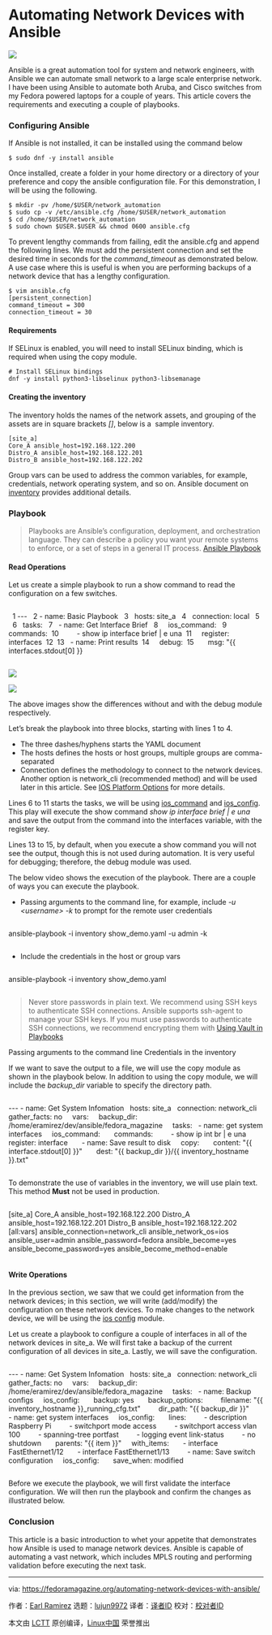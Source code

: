 [#]: collector: (lujun9972)
[#]: translator: ( )
[#]: reviewer: ( )
[#]: publisher: ( )
[#]: url: ( )
[#]: subject: (Automating Network Devices with Ansible)
[#]: via: (https://fedoramagazine.org/automating-network-devices-with-ansible/)
[#]: author: (Earl Ramirez https://fedoramagazine.org/author/earlramirez/)

Automating Network Devices with Ansible
======

![][1]

Ansible is a great automation tool for system and network engineers, with Ansible we can automate small network to a large scale enterprise network. I have been using Ansible to automate both Aruba, and Cisco switches from my Fedora powered laptops for a couple of years. This article covers the requirements and executing a couple of playbooks.

### Configuring Ansible

If Ansible is not installed, it can be installed using the command below

```
$ sudo dnf -y install ansible
```

Once installed, create a folder in your home directory or a directory of your preference and copy the ansible configuration file. For this demonstration, I will be using the following.

```
$ mkdir -pv /home/$USER/network_automation
$ sudo cp -v /etc/ansible.cfg /home/$USER/network_automation
$ cd /home/$USER/network_automation
$ sudo chown $USER.$USER && chmod 0600 ansible.cfg
```

To prevent lengthy commands from failing, edit the ansible.cfg and append the following lines. We must add the persistent connection and set the desired time in seconds for the _command_timeout_ as demonstrated below. A use case where this is useful is when you are performing backups of a network device that has a lengthy configuration.

```
$ vim ansible.cfg
[persistent_connection]
command_timeout = 300
connection_timeout = 30
```

#### Requirements

If SELinux is enabled, you will need to install SELinux binding, which is required when using the copy module.

```
# Install SELinux bindings
dnf -y install python3-libselinux python3-libsemanage
```

#### Creating the inventory

The inventory holds the names of the network assets, and grouping of the assets are in square brackets _[]_, below is a  sample inventory.

```
[site_a]
Core_A ansible_host=192.168.122.200
Distro_A ansible_host=192.168.122.201
Distro_B ansible_host=192.168.122.202
```

Group vars can be used to address the common variables, for example, credentials, network operating system, and so on. Ansible document on [inventory][2] provides additional details.

### Playbook

> Playbooks are Ansible’s configuration, deployment, and orchestration language. They can describe a policy you want your remote systems to enforce, or a set of steps in a general IT process. [Ansible Playbook][3]

#### Read Operations

Let us create a simple playbook to run a show command to read the configuration on a few switches.
```

```

  1 ---
  2 - name: Basic Playbook
  3   hosts: site_a
  4   connection: local
  5
  6   tasks:
  7   - name: Get Interface Brief
  8     ios_command:
  9       commands:
 10         - show ip interface brief | e una
 11     register: interfaces
 12
 13   - name: Print results
 14     debug:
 15       msg: "{{ interfaces.stdout[0] }}
```

```

![][4]

![][5]

The above images show the differences without and with the debug module respectively.

Let’s break the playbook into three blocks, starting with lines 1 to 4.

  * The three dashes/hyphens starts the YAML document
  * The hosts defines the hosts or host groups, multiple groups are comma-separated
  * Connection defines the methodology to connect to the network devices. Another option is network_cli (recommended method) and will be used later in this article. See [IOS Platform Options][6] for more details.



Lines 6 to 11 starts the tasks, we will be using [ios_command][7] and [ios_config][8]. This play will execute the show command _show ip interface brief | e una_ and save the output from the command into the interfaces variable, with the register key.

Lines 13 to 15, by default, when you execute a show command you will not see the output, though this is not used during automation. It is very useful for debugging; therefore, the debug module was used.

The below video shows the execution of the playbook. There are a couple of ways you can execute the playbook.

  * Passing arguments to the command line, for example, include _-u &lt;username&gt;_ _-k_ to prompt for the remote user credentials


```

```

ansible-playbook -i inventory show_demo.yaml -u admin -k
```

```
   * Include the credentials in the host or group vars


```

```

ansible-playbook -i inventory show_demo.yaml
```

```

> Never store passwords in plain text. We recommend using SSH keys to authenticate SSH connections. Ansible supports ssh-agent to manage your SSH keys. If you must use passwords to authenticate SSH connections, we recommend encrypting them with [Using Vault in Playbooks][9]

Passing arguments to the command line Credentials in the inventory

If we want to save the output to a file, we will use the copy module as shown in the playbook below. In addition to using the copy module, we will include the _backup_dir_ variable to specify the directory path.
```

```

\---
\- name: Get System Infomation
  hosts: site_a
  connection: network_cli
  gather_facts: no
 
  vars:
    backup_dir: /home/eramirez/dev/ansible/fedora_magazine
 
  tasks:
  - name: get system interfaces
    ios_command:
      commands:
        - show ip int br | e una
    register: interface
   
  - name: Save result to disk
    copy:
      content: "{{ interface.stdout[0] }}"
      dest: "{{ backup_dir }}/{{ inventory_hostname }}.txt"
```

```

To demonstrate the use of variables in the inventory, we will use plain text. This method **Must** not be used in production.
```

```

[site_a]
Core_A ansible_host=192.168.122.200
Distro_A ansible_host=192.168.122.201
Distro_B ansible_host=192.168.122.202
[all:vars]
ansible_connection=network_cli
ansible_network_os=ios
ansible_user=admin
ansible_password=fedora
ansible_become=yes
ansible_become_password=yes
ansible_become_method=enable
```

```

#### Write Operations

In the previous section, we saw that we could get information from the network devices; in this section, we will write (add/modify) the configuration on these network devices. To make changes to the network device, we will be using the [ios config][8] module.

Let us create a playbook to configure a couple of interfaces in all of the network devices in site_a. We will first take a backup of the current configuration of all devices in site_a. Lastly, we will save the configuration.
```

```

\---
\- name: Get System Infomation
  hosts: site_a
  connection: network_cli
  gather_facts: no
 
  vars:
    backup_dir: /home/eramirez/dev/ansible/fedora_magazine
 
  tasks:
  - name: Backup configs
    ios_config:
      backup: yes
      backup_options:
        filename: "{{ inventory_hostname }}_running_cfg.txt"
        dir_path: "{{ backup_dir }}"
   
  - name: get system interfaces
    ios_config:
      lines:
        - description Raspberry Pi
        - switchport mode access
        - switchport access vlan 100
        - spanning-tree portfast
        - logging event link-status
        - no shutdown
      parents: "{{ item }}"
    with_items:
      - interface FastEthernet1/12
      - interface FastEthernet1/13
     
  - name: Save switch configuration
    ios_config:
      save_when: modified
```

```

Before we execute the playbook, we will first validate the interface configuration. We will then run the playbook and confirm the changes as illustrated below.

### Conclusion

This article is a basic introduction to whet your appetite that demonstrates how Ansible is used to manage network devices. Ansible is capable of automating a vast network, which includes MPLS routing and performing validation before executing the next task.

--------------------------------------------------------------------------------

via: https://fedoramagazine.org/automating-network-devices-with-ansible/

作者：[Earl Ramirez][a]
选题：[lujun9972][b]
译者：[译者ID](https://github.com/译者ID)
校对：[校对者ID](https://github.com/校对者ID)

本文由 [LCTT](https://github.com/LCTT/TranslateProject) 原创编译，[Linux中国](https://linux.cn/) 荣誉推出

[a]: https://fedoramagazine.org/author/earlramirez/
[b]: https://github.com/lujun9972
[1]: https://fedoramagazine.org/wp-content/uploads/2020/06/networkansible-816x345.png
[2]: https://docs.ansible.com/ansible/latest/network/getting_started/first_inventory.html
[3]: https://docs.ansible.com/ansible/latest/user_guide/playbooks.html
[4]: https://fedoramagazine.org/wp-content/uploads/2020/06/image-25-1024x237.png
[5]: https://fedoramagazine.org/wp-content/uploads/2020/06/image-26-1024x261.png
[6]: https://docs.ansible.com/ansible/latest/network/user_guide/platform_ios.html
[7]: https://docs.ansible.com/ansible/latest/modules/ios_command_module.html
[8]: https://docs.ansible.com/ansible/latest/modules/ios_config_module.html
[9]: https://docs.ansible.com/ansible/latest/user_guide/playbooks_vault.html#playbooks-vault
